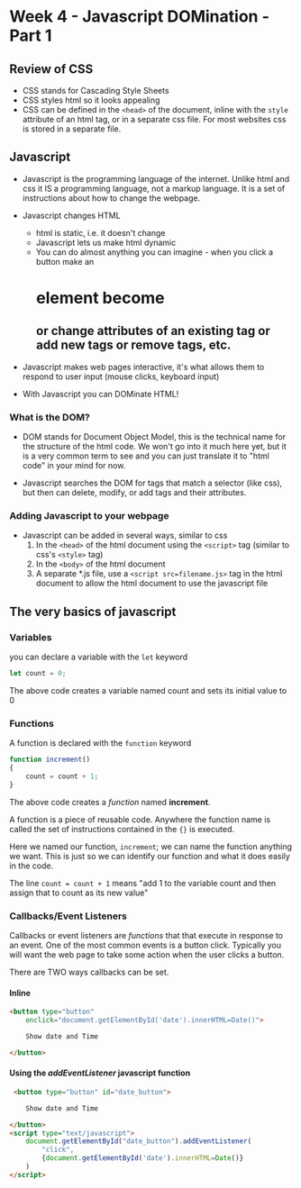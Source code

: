 # Week 4 - Javascript DOMination - Part 1

## Review of CSS

- CSS stands for Cascading Style Sheets
- CSS styles html so it looks appealing
- CSS can be defined in the `<head>` of the document, inline with the `style` attribute of an html tag, or in a separate css file. For most websites css is stored in a separate file.

## Javascript

- Javascript is the programming language of the internet. Unlike html and css it IS a programming language, not a markup language. It is a set of instructions about how to change the webpage.

- Javascript changes HTML
    - html is static, i.e. it doesn't change
    - Javascript lets us make html dynamic
    - You can do almost anything you can imagine - when you click a button make an <h1> element become <h2> or change attributes of an existing tag or add new tags or remove tags, etc.

- Javascript makes web pages interactive, it's what allows them to respond to user input (mouse clicks, keyboard input)

- With Javascript you can DOMinate HTML!

### What is the DOM?

- DOM stands for Document Object Model, this is the technical name for the structure of the html code. We won't go into it much here yet, but it is a very common term to see and you can just translate it to "html code" in your mind for now. 

- Javascript searches the DOM for tags that match a selector (like css), but then can delete, modify, or add tags and their attributes.

### Adding Javascript to your webpage

- Javascript can be added in several ways, similar to css
    1. In the `<head>` of the html document using the `<script>` tag (similar to css's `<style>` tag)
    1. In the `<body>` of the html document 
    1. A separate *.js file, use a `<script src=filename.js>` tag in the html document to allow the html document to use the javascript file
    
## The very basics of javascript

### Variables

you can declare a variable with the `let` keyword

```javascript
let count = 0;
```
The above code creates a variable named count and sets its initial value to 0

### Functions

A function is declared with the `function` keyword

```javascript
function increment()
{
    count = count + 1;
}
```

The above code creates a *function* named **increment**.

A function is a piece of reusable code. Anywhere the function name is called the set of instructions contained in the `{}` is executed.

Here we named our function, `increment`; we can name the function anything we want. This is just so we can identify our function and what it does easily in the code.

The line `count = count + 1` means "add 1 to the variable count and then assign that to count as its new value"

### Callbacks/Event Listeners

Callbacks or event listeners are *functions* that that execute in response to an event. One of the most common events is a button click. Typically you will want the web page to take some action when the user clicks a button.

There are TWO ways callbacks can be set.

#### Inline

```html
<button type="button" 
    onclick="document.getElementById('date').innerHTML=Date()">

    Show date and Time

</button>
```

#### Using the *addEventListener* javascript function

```html
 <button type="button" id="date_button"> 

    Show date and Time

</button>   
<script type="text/javascript">
    document.getElementById("date_button").addEventListener(
        "click",
        {document.getElementById('date').innerHTML=Date()}
    )
</script>
```

